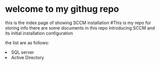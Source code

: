 # welcome to my githug repo
this is the index page of showing SCCM installation
#This is my repo for storing info
there are some documents in this repo introducing SCCM and its initial installation configuration

the list are as follows:
<li>SQL server</li>
<li>Active Directory</li>
